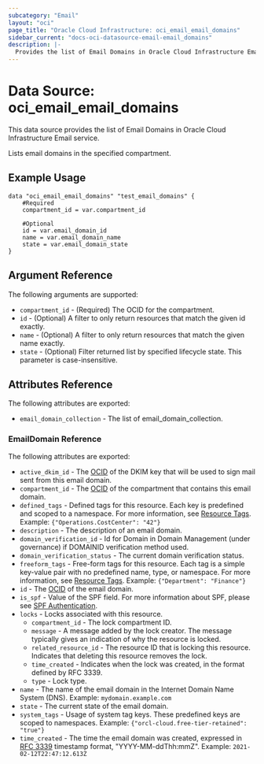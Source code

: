 ```yaml
---
subcategory: "Email"
layout: "oci"
page_title: "Oracle Cloud Infrastructure: oci_email_email_domains"
sidebar_current: "docs-oci-datasource-email-email_domains"
description: |-
  Provides the list of Email Domains in Oracle Cloud Infrastructure Email service
---
```


# Data Source: oci_email_email_domains
This data source provides the list of Email Domains in Oracle Cloud Infrastructure Email service.

Lists email domains in the specified compartment.

## Example Usage

```hcl
data "oci_email_email_domains" "test_email_domains" {
	#Required
	compartment_id = var.compartment_id

	#Optional
	id = var.email_domain_id
	name = var.email_domain_name
	state = var.email_domain_state
}
```

## Argument Reference

The following arguments are supported:

* `compartment_id` - (Required) The OCID for the compartment.
* `id` - (Optional) A filter to only return resources that match the given id exactly. 
* `name` - (Optional) A filter to only return resources that match the given name exactly. 
* `state` - (Optional) Filter returned list by specified lifecycle state. This parameter is case-insensitive. 


## Attributes Reference

The following attributes are exported:

* `email_domain_collection` - The list of email_domain_collection.

### EmailDomain Reference

The following attributes are exported:

* `active_dkim_id` - The [OCID](https://docs.cloud.oracle.com/iaas/Content/General/Concepts/identifiers.htm) of the DKIM key that will be used to sign mail sent from this email domain. 
* `compartment_id` - The [OCID](https://docs.cloud.oracle.com/iaas/Content/General/Concepts/identifiers.htm) of the compartment that contains this email domain. 
* `defined_tags` - Defined tags for this resource. Each key is predefined and scoped to a namespace. For more information, see [Resource Tags](https://docs.cloud.oracle.com/iaas/Content/General/Concepts/resourcetags.htm).  Example: `{"Operations.CostCenter": "42"}` 
* `description` - The description of an email domain.
* `domain_verification_id` - Id for Domain in Domain Management (under governance) if DOMAINID verification method used.
* `domain_verification_status` - The current domain verification status.
* `freeform_tags` - Free-form tags for this resource. Each tag is a simple key-value pair with no predefined name, type, or namespace. For more information, see [Resource Tags](https://docs.cloud.oracle.com/iaas/Content/General/Concepts/resourcetags.htm).  Example: `{"Department": "Finance"}` 
* `id` - The [OCID](https://docs.cloud.oracle.com/iaas/Content/General/Concepts/identifiers.htm) of the email domain. 
* `is_spf` - Value of the SPF field. For more information about SPF, please see [SPF Authentication](https://docs.cloud.oracle.com/iaas/Content/Email/Concepts/overview.htm#components). 
* `locks` - Locks associated with this resource.
	* `compartment_id` - The lock compartment ID.
	* `message` - A message added by the lock creator. The message typically gives an indication of why the resource is locked. 
	* `related_resource_id` - The resource ID that is locking this resource. Indicates that deleting this resource removes the lock. 
	* `time_created` - Indicates when the lock was created, in the format defined by RFC 3339.
	* `type` - Lock type.
* `name` - The name of the email domain in the Internet Domain Name System (DNS).  Example: `mydomain.example.com` 
* `state` - The current state of the email domain.
* `system_tags` - Usage of system tag keys. These predefined keys are scoped to namespaces. Example: `{"orcl-cloud.free-tier-retained": "true"}` 
* `time_created` - The time the email domain was created, expressed in [RFC 3339](https://tools.ietf.org/html/rfc3339) timestamp format, "YYYY-MM-ddThh:mmZ".  Example: `2021-02-12T22:47:12.613Z` 

